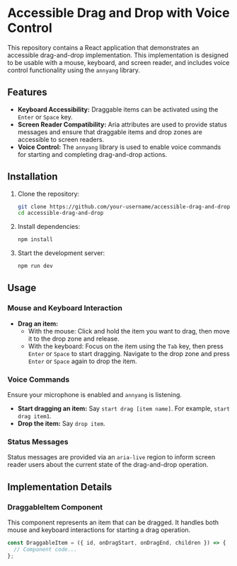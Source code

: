 # Accessible Drag and Drop with Voice Control

This repository contains a React application that demonstrates an accessible drag-and-drop implementation. This implementation is designed to be usable with a mouse, keyboard, and screen reader, and includes voice control functionality using the `annyang` library.

## Features

- **Keyboard Accessibility:** Draggable items can be activated using the `Enter` or `Space` key.
- **Screen Reader Compatibility:** Aria attributes are used to provide status messages and ensure that draggable items and drop zones are accessible to screen readers.
- **Voice Control:** The `annyang` library is used to enable voice commands for starting and completing drag-and-drop actions.

## Installation

1. Clone the repository:
    ```bash
    git clone https://github.com/your-username/accessible-drag-and-drop.git
    cd accessible-drag-and-drop
    ```

2. Install dependencies:
    ```bash
    npm install
    ```

3. Start the development server:
    ```bash
    npm run dev
    ```

## Usage

### Mouse and Keyboard Interaction

- **Drag an item:**
  - With the mouse: Click and hold the item you want to drag, then move it to the drop zone and release.
  - With the keyboard: Focus on the item using the `Tab` key, then press `Enter` or `Space` to start dragging. Navigate to the drop zone and press `Enter` or `Space` again to drop the item.

### Voice Commands

Ensure your microphone is enabled and `annyang` is listening.

- **Start dragging an item:** Say `start drag [item name]`. For example, `start drag item1`.
- **Drop the item:** Say `drop item`.

### Status Messages

Status messages are provided via an `aria-live` region to inform screen reader users about the current state of the drag-and-drop operation.

## Implementation Details

### DraggableItem Component

This component represents an item that can be dragged. It handles both mouse and keyboard interactions for starting a drag operation.

```jsx
const DraggableItem = ({ id, onDragStart, onDragEnd, children }) => {
  // Component code...
};
